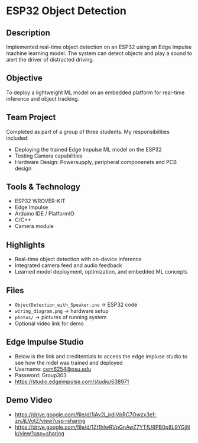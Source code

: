 # ESP32 Object Detection

## Description
Implemented real-time object detection on an ESP32 using an Edge Impulse machine learning model. The system can detect objects and play a sound to alert the driver of distracted driving.

## Objective
To deploy a lightweight ML model on an embedded platform for real-time inference and object tracking.

## Team Project
Completed as part of a group of three students. My responsibilities included:
- Deploying the trained Edge Impulse ML model on the ESP32
- Testing Camera capabilities
- Hardware Design: Powersupply, peripheral componenets and PCB design

## Tools & Technology
- ESP32 WROVER-KIT
- Edge Impulse
- Arduino IDE / PlatformIO
- C/C++
- Camera module

## Highlights
- Real-time object detection with on-device inference  
- Integrated camera feed and audio feedback 
- Learned model deployment, optimization, and embedded ML concepts  

## Files
- `ObjectDetection_with_Speaker.ino` → ESP32 code  
- `wiring_diagram.png` → hardware setup  
- `photos/` → pictures of running system  
- Optional video link for demo  

## Edge Impulse Studio
- Below is the link and creditentials to access the edge impluse studio to see how the mdel was trained and deployed
- Username: cem6254@psu.edu
- Password: Group303
- https://studio.edgeimpulse.com/studio/638971

## Demo Video
- https://drive.google.com/file/d/1jAv2l_jrdiVpRC7Owzx3ef-znJjLVotZ/view?usp=sharing
- https://drive.google.com/file/d/1Zt1hlwRVpGnAwZ7YTfU8PB0p8L9YGjNk/view?usp=sharing


